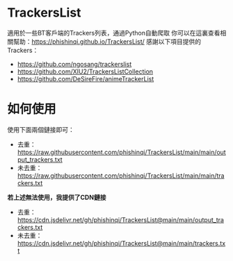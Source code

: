 # TrackersList
適用於一些BT客戶端的Trackers列表，通過Python自動爬取
你可以在這裏查看相關幫助：https://phishinqi.github.io/TrackersList/
感謝以下項目提供的Trackers：
* https://github.com/ngosang/trackerslist
* https://github.com/XIU2/TrackersListCollection
* https://github.com/DeSireFire/animeTrackerList


# 如何使用
使用下面兩個鏈接即可：
* 去重：https://raw.githubusercontent.com/phishinqi/TrackersList/main/main/output_trackers.txt
* 未去重：https://raw.githubusercontent.com/phishinqi/TrackersList/main/main/trackers.txt

**若上述無法使用，我提供了CDN鏈接**

* 去重：https://cdn.jsdelivr.net/gh/phishinqi/TrackersList@main/main/output_trackers.txt
* 未去重：https://cdn.jsdelivr.net/gh/phishinqi/TrackersList@main/main/trackers.txt
